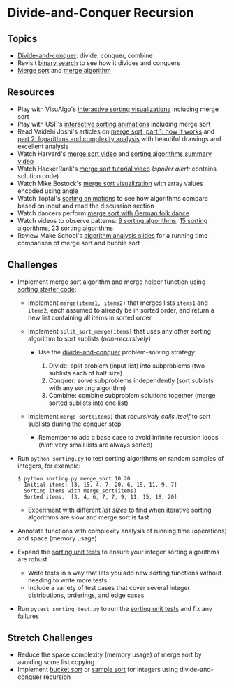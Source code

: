 # Divide-and-Conquer Recursion

## Topics

- [Divide-and-conquer][recursion]: divide, conquer, combine
- Revisit [binary search] to see how it divides and conquers
- [Merge sort] and [merge algorithm] 

<!-- ### Slides Slides can be found [here](https://docs.google.com/presentation/d/14PXnMmyBbbAEFmL_clksOiwXkWFvMCd5bCBmav5UU3g/edit#slide=id.p) -->

 ## Resources

- Play with VisuAlgo's [interactive sorting visualizations][visualgo sorting] including merge sort
- Play with USF's [interactive sorting animations][usf sorting] including merge sort
- Read Vaidehi Joshi's articles on [merge sort, part 1: how it works][basecs merge sort 1] and [part 2: logarithms and complexity analysis][basecs merge sort 2] with beautiful drawings and excellent analysis
- Watch Harvard's [merge sort video] and [sorting algorithms summary video]
- Watch HackerRank's [merge sort tutorial video] (_spoiler alert:_ contains solution code)
- Watch Mike Bostock's [merge sort visualization] with array values encoded using angle
- Watch Toptal's [sorting animations] to see how algorithms compare based on input and read the discussion section
- Watch dancers perform [merge sort with German folk dance]
- Watch videos to observe patterns: [9 sorting algorithms], [15 sorting algorithms], [23 sorting algorithms]
- Review Make School's [algorithm analysis slides] for a running time comparison of merge sort and bubble sort

## Challenges

- Implement merge sort algorithm and merge helper function using [sorting starter code]:

  - Implement `merge(items1, items2)` that merges lists `items1` and `items2`, each assumed to already be in sorted order, and return a new list containing all items in sorted order
  - Implement `split_sort_merge(items)` that uses any _other_ sorting algorithm to sort sublists (_non-recursively_)

    - Use the [divide-and-conquer] problem-solving strategy:

      1. Divide: split problem (input list) into subproblems (two sublists each of half size)
      2. Conquer: solve subproblems independently (sort sublists with any sorting algorithm)
      3. Combine: combine subproblem solutions together (merge sorted sublists into one list)

  - Implement `merge_sort(items)` that _recursively calls itself_ to sort sublists during the conquer step

    - Remember to add a base case to avoid infinite recursion loops (_hint:_ very small lists are always sorted)

- Run `python sorting.py` to test sorting algorithms on random samples of integers, for example:

  ```
  $ python sorting.py merge_sort 10 20
    Initial items: [3, 15, 4, 7, 20, 6, 18, 11, 9, 7]
    Sorting items with merge_sort(items)
    Sorted items:  [3, 4, 6, 7, 7, 9, 11, 15, 18, 20]
  ```

  - Experiment with different _list sizes_ to find when iterative sorting algorithms are slow and merge sort is fast

- Annotate functions with complexity analysis of running time (operations) and space (memory usage)

- Expand the [sorting unit tests] to ensure your integer sorting algorithms are robust

  - Write tests in a way that lets you add new sorting functions without needing to write more tests
  - Include a variety of test cases that cover several integer distributions, orderings, and edge cases

- Run `pytest sorting_test.py` to run the [sorting unit tests] and fix any failures

## Stretch Challenges

- Reduce the space complexity (memory usage) of merge sort by avoiding some list copying
- Implement [bucket sort] or [sample sort] for integers using divide-and-conquer recursion

[15 sorting algorithms]: https://www.youtube.com/watch?v=kPRA0W1kECg
[23 sorting algorithms]: https://www.youtube.com/watch?v=rqI6KT6cOas
[3 sorting algorithms]: https://www.youtube.com/watch?v=jHPexHsDxwQ
[9 sorting algorithms]: https://www.youtube.com/watch?v=ZZuD6iUe3Pc
[algorithm analysis slides]: slides/AlgorithmAnalysis.pdf
[basecs merge sort 1]: https://medium.com/basecs/making-sense-of-merge-sort-part-1-49649a143478
[basecs merge sort 2]: https://medium.com/basecs/making-sense-of-merge-sort-part-2-be8706453209
[binary search]: https://en.wikipedia.org/wiki/Binary_search_algorithm
[bucket sort]: https://en.wikipedia.org/wiki/Bucket_sort
[divide-and-conquer]: https://en.wikipedia.org/wiki/Divide-and-conquer_algorithm
[merge algorithm]: https://en.wikipedia.org/wiki/Merge_algorithm
[merge sort]: https://en.wikipedia.org/wiki/Merge_sort
[merge sort tutorial video]: https://www.youtube.com/watch?v=KF2j-9iSf4Q
[merge sort video]: https://www.youtube.com/watch?v=sWtYJv_YXbo
[merge sort visualization]: http://bl.ocks.org/mbostock/1243323
[merge sort with german folk dance]: https://www.youtube.com/watch?v=dENca26N6V4
[recursion]: https://en.wikipedia.org/wiki/Recursion_(computer_science)
[sample sort]: https://en.wikipedia.org/wiki/Samplesort
[sorting algorithms summary video]: https://www.youtube.com/watch?v=B6l7AJYgCOI
[sorting animations]: https://www.toptal.com/developers/sorting-algorithms/
[sorting starter code]: ../Code/sorting_recursive.py
[sorting unit tests]: ../Code/sorting_test.py
[usf sorting]: https://www.cs.usfca.edu/~galles/visualization/ComparisonSort.html
[visualgo sorting]: https://visualgo.net/en/sorting
